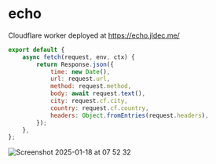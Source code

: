 # echo

Cloudflare worker deployed at https://echo.jldec.me/

```js
export default {
	async fetch(request, env, ctx) {
		return Response.json({
			time: new Date(),
			url: request.url,
			method: request.method,
			body: await request.text(),
			city: request.cf.city,
			country: request.cf.country,
			headers: Object.fromEntries(request.headers),
		});
	},
};
```

![Screenshot 2025-01-18 at 07 52 32](https://github.com/user-attachments/assets/739f127b-3f7f-45c4-ae98-7991f81e456e)
